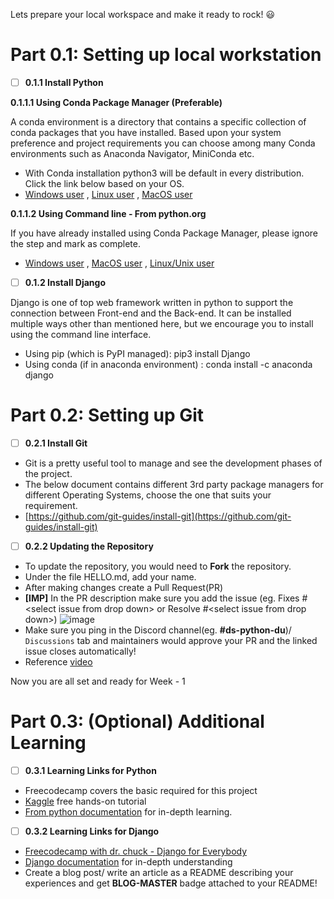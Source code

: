 
Lets prepare your local workspace and make it ready to rock! 😃

# Part 0.1: Setting up local workstation

- [ ]  **0.1.1 Install Python**

**0.1.1.1 Using Conda Package Manager (Preferable)**

A conda environment is a directory that contains a specific collection of conda packages that you have installed. Based upon your system preference and project requirements you can choose among many Conda environments such as Anaconda Navigator, MiniConda etc.

- With Conda installation python3 will be default in every distribution. Click the link below based on your OS.
- [Windows user](https://docs.anaconda.com/anaconda/install/windows/) , [Linux user](https://docs.anaconda.com/anaconda/install/linux/) , [MacOS user](https://docs.anaconda.com/anaconda/install/mac-os/)

**0.1.1.2 Using Command line - From python.org**

If you have already installed using Conda Package Manager, please ignore the step and mark as complete.

- [Windows user](https://www.python.org/downloads/windows/) , [MacOS user](https://www.python.org/downloads/macos/) , [Linux/Unix user](https://www.python.org/downloads/source/)

- [ ]  **0.1.2 Install Django**

Django is one of top web framework written in python to support the connection between Front-end and the Back-end. It can be installed multiple ways other than mentioned here, but we encourage you to install using the command line interface.

- Using pip (which is PyPI managed): pip3 install Django
- Using conda (if in anaconda environment) : conda install -c anaconda django

# Part 0.2: Setting up Git

- [ ]  **0.2.1 Install Git**
- Git is a pretty useful tool to manage and see the development phases of the project.
- The below document contains different 3rd party package managers for different Operating Systems, choose the one that suits your requirement.
- [https://github.com/git-guides/install-git](https://github.com/git-guides/install-git)

- [ ]  **0.2.2 Updating the Repository**
- To update the repository, you would need to **Fork** the repository.
- Under the file HELLO.md, add your name.
- After making changes create a Pull Request(PR)
- **[IMP]** In the PR description make sure you add the issue (eg. Fixes #\<select issue from drop down\> or Resolve #\<select issue from drop down\>)
![image](https://user-images.githubusercontent.com/22346147/141667583-fd25a07e-7d95-43aa-9c7a-1bf3abaeb9c1.png)
- Make sure you ping in the Discord channel(eg. **#ds-python-du**)/ ```Discussions``` tab and maintainers would approve your PR and the linked issue closes automatically!
- Reference [video](https://www.youtube.com/watch?v=HbSjyU2vf6Y)

Now you are all set and ready for Week - 1


# Part 0.3: (Optional) Additional Learning

- [ ]  **0.3.1 Learning Links for Python**
- Freecodecamp covers the basic required for this project
- [Kaggle](https://www.kaggle.com/learn/python) free hands-on tutorial
- [From python documentation](https://docs.python.org/3/tutorial/index.html) for in-depth learning.

- [ ]  **0.3.2 Learning Links for Django**
- [Freecodecamp with dr. chuck - Django for Everybody](https://www.google.com/url?sa=t&rct=j&q=&esrc=s&source=video&cd=&cad=rja&uact=8&ved=2ahUKEwi984LGz9nzAhUwyDgGHb8yDZsQtwJ6BAgEEAM&url=https%3A%2F%2Fwww.freecodecamp.org%2Fnews%2Fdjango-for-everybody-learn-the-popular-python-framework-from-dr-chuck%2F&usg=AOvVaw2XE5O7o5HUbR7dnjEZ28MI)
- [Django documentation](https://docs.djangoproject.com/en/3.2/intro/) for in-depth understanding
- Create a blog post/ write an article as a README describing your experiences and get **BLOG-MASTER** badge attached to your README!
